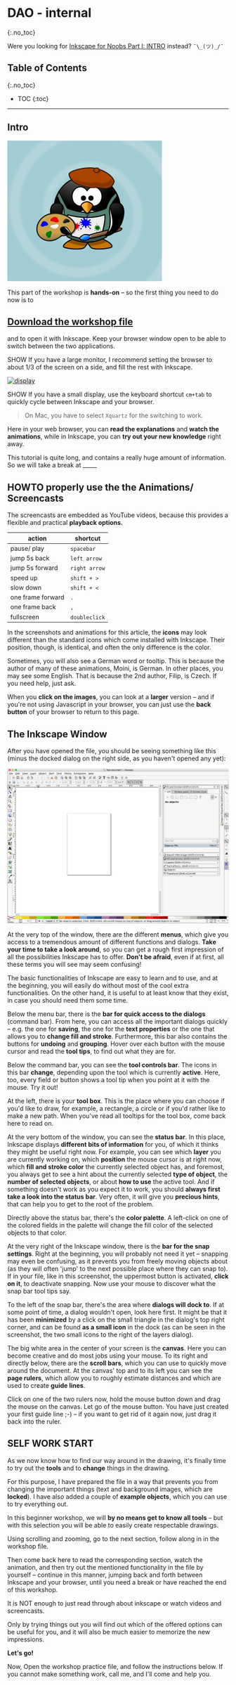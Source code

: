 # DAO - internal
  {:.no_toc}
  
Were you looking for [Inkscape for Noobs Part I: INTRO](noobs1.md) instead? `¯\_(ツ)_/¯`

## Table of Contents
  {:.no_toc}

  * TOC
  {:toc}

  ---

## Intro

  ![A penguin who likes to draw](/assets/media/painter-a.jpg)

  This part of the workshop is **hands-on** – so the first thing you need to do now is to 
  
## **[Download the workshop file](#)**
  
   and to open it with Inkscape. Keep your browser window open to be able to switch between the two applications.
   
   SHOW
   If you have a large monitor, I recommend setting the browser to about 1/3 of the screen on a side, and fill the rest with Inkscape.
   
   [![display][display]][display]
   
   [display]: https://i.imgur.com/UMkGBn3.jpg  
   
  SHOW
  If you have a small display, use the keyboard shortcut `cm+tab` to quickly cycle between Inkscape and your browser.
  
  > On Mac, you have to select `Xquartz` for the switching to work.  

  Here in your web browser, you can **read the explanations** and **watch the animations**, while in Inkscape, you can **try out your new knowledge** right away.

  This tutorial is quite long, and contains a really huge amount of information. So we will take a break at _____

## HOWTO properly use the the Animations/ Screencasts

  The screencasts are embedded as YouTube videos, because this provides a flexible and practical **playback options.**

  action            | shortcut
  ------------------|--------------
  pause/ play       | `spacebar`
  jump 5s back      | `left arrow`
  jump 5s forward   | `right arrow`
  speed up          | `shift + >`
  slow down         | `shift + <`
  one frame forward | `.`
  one frame back    | `,`
  fullscreen        | `doubleclick`

  In the screenshots and animations for this article, the **icons** may look different than the standard icons which come installed with Inkscape. Their position, though, is identical, and often the only difference is the color.

  Sometimes, you will also see a German word or tooltip. This is because the author of many of these animations, Moini, is German. In other places, you may see some English. That is because the 2nd author, Filip, is Czech. If you need help, just ask. 

  When you **click on the images**, you can look at a **larger** version – and if you're not using Javascript in your browser, you can just use the **back button** of your browser to return to this page.

## The Inkscape Window

  After you have opened the file, you should be seeing something like this (minus the docked dialog on the right side, as you haven't opened any yet):

  ![Overview about the Inkscape window](/assets/media/inkscape.jpg)

  At the very top of the window, there are the different **menus**, which give you access to a tremendous amount of different functions and dialogs. **Take your time to take a look around**, so you can get a rough first impression of all the possibilities Inkscape has to offer. **Don't be afraid**, even if at first, all these terms you will see may seem confusing!

  The basic functionalities of Inkscape are easy to learn and to use, and at the beginning, you will easily do without most of the cool extra functionalities. On the other hand, it is useful to at least know that they exist, in case you should need them some time.

  Below the menu bar, there is the **bar for quick access to the dialogs** (command bar). From here, you can access all the important dialogs quickly – e.g. the one for **saving**, the one for the **text properties** or the one that allows you to **change fill and stroke**. Furthermore, this bar also contains the buttons for **undoing** and **grouping**. Hover over each button with the mouse cursor and read the **tool tips**, to find out what they are for.

  Below the command bar, you can see the **tool controls bar**. The icons in this bar **change**, depending upon the tool which is currently **active**. Here, too, every field or button shows a tool tip when you point at it with the mouse. Try it out!

  At the left, there is your **tool box**. This is the place where you can choose if you'd like to draw, for example, a rectangle, a circle or if you'd rather like to make a new path. When you've read all tooltips for the tool box, come back here to read on.

  At the very bottom of the window, you can see the **status bar**. In this place, Inkscape displays **different bits of information** for you, of which it thinks they might be useful right now. For example, you can see which **layer** you are currently working on, which **position** the mouse cursor is at right now, which **fill and stroke color** the currently selected object has, and foremost, you always get to see a hint about the currently selected **type of object**, the **number of selected objects**, or about **how to use** the active tool. And if something doesn't work as you expect it to work, you should **always first take a look into the status bar**. Very often, it will give you **precious hints**, that can help you to get to the root of the problem.

  Directly above the status bar, there's the **color palette**. A left-click on one of the colored fields in the palette will change the fill color of the selected objects to that color.

  At the very right of the Inkscape window, there is the **bar for the snap settings**. Right at the beginning, you will probably not need it yet – snapping may even be confusing, as it prevents you from freely moving objects about (as they will often 'jump' to the next possible place where they can snap to). If in your file, like in this screenshot, the uppermost button is activated, **click on it**, to deactivate snapping. Now use your mouse to discover what the snap bar tool tips say.

  To the left of the snap bar, there's the area where **dialogs will dock to**. If at some point of time, a dialog wouldn't open, look here first. It might be that it has been **minimized** by a click on the small triangle in the dialog's top right corner, and can be found **as a small icon** in the dock (as can be seen in the screenshot, the two small icons to the right of the layers dialog).

  The big white area in the center of your screen is the **canvas**. Here you can become creative and do most jobs using your mouse. To its right and directly below, there are the **scroll bars**, which you can use to quickly move around the document. At the canvas' top and to its left you can see the **page rulers**, which allow you to roughly estimate distances and which are used to create **guide lines**.

  Click on one of the two rulers now, hold the mouse button down and drag the mouse on the canvas. Let go of the mouse button. You have just created your first guide line ;-) – if you want to get rid of it again now, just drag it back into the ruler.

## SELF WORK START

  As we now know how to find our way around in the drawing, it's finally time to try out the **tools** and to **change** things in the drawing.

  For this purpose, I have prepared the file in a way that prevents you from changing the important things (text and background images, which are **locked**). I have also added a couple of **example objects**, which you can use to try everything out.

  In this beginner workshop, we will **by no means get to know all tools** – but with this selection you will be able to easily create respectable drawings.

  Using scrolling and zooming, go to the next section, follow along in in the workshop file.
  
  Then come back here to read the corresponding section, watch the animation, and then try out the mentioned functionality in the file by yourself – continue in this manner, jumping back and forth between Inkscape and your browser, until you need a break or have reached the end of this workshop.

  It is NOT enough to just read through about inkscape or watch videos and screencasts.
  
  Only by trying things out you will find out which of the offered options can be useful for you, and it will also be much easier to memorize the new impressions.

  **Let's go!**

Now, Open the workshop practice file, and follow the instructions below. If you cannot make something work, call me, and I'll come and help you.